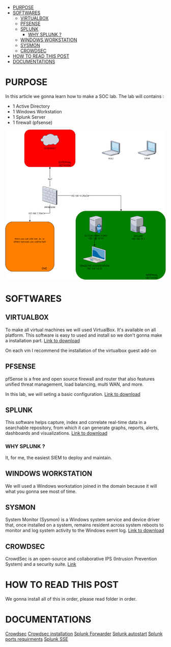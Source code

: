 - [PURPOSE](#purpose)
- [SOFTWARES](#softwares)
  - [VIRTUALBOX](#virtualbox)
  - [PFSENSE](#pfsense)
  - [SPLUNK](#splunk)
    - [WHY SPLUNK ?](#why-splunk-)
  - [WINDOWS WORKSTATION](#windows-workstation)
  - [SYSMON](#sysmon)
  - [CROWDSEC](#crowdsec)
- [HOW TO READ THIS POST](#how-to-read-this-post)
- [DOCUMENTATIONS](#documentations)

# PURPOSE
In this article we gonna learn how to make a SOC lab.
The lab will contains : 
* 1 Active Directory
* 1 Windows Workstation
* 1 Splunk Server
* 1 firewall (pfsense)

![lab](Images/lab.png)

# SOFTWARES
## VIRTUALBOX
To make all virtual machines we will used VirtualBox. It's available on all platform.
This software is easy to used and install so we don't gonna make a installation part.
[Link to download](https://www.virtualbox.org/wiki/Downloads)

On each vm I recommend the installation of the virtualbox guest add-on

## PFSENSE
pfSense is a free and open source firewall and router that also features unified threat management, load balancing, multi WAN, and more.

In this lab, we will seting a basic configuration.
[Link to download](https://www.pfsense.org/download/)

## SPLUNK
This software helps capture, index and correlate real-time data in a searchable repository, from which it can generate graphs, reports, alerts, dashboards and visualizations.
[Link to download](https://www.splunk.com/en_us/download/splunk-enterprise.html)

### WHY SPLUNK ?
It, for me, the easiest SIEM to deploy and maintain.

## WINDOWS WORKSTATION
We will used a Windows workstation joined in the domain because it will what you gonna see most of time.

## SYSMON
System Monitor (Sysmon) is a Windows system service and device driver that, once installed on a system, remains resident across system reboots to monitor and log system activity to the Windows event log.
[Link to download](https://learn.microsoft.com/fr-fr/sysinternals/downloads/sysmon)

## CROWDSEC
CrowdSec is an open-source and collaborative IPS (Intrusion Prevention System) and a security suite.
[Link](https://www.crowdsec.net)

# HOW TO READ THIS POST
We gonna install all of this in order, please read folder in order.

# DOCUMENTATIONS
[Crowdsec](https://docs.crowdsec.net/docs/intro)
[Crowdsec installation](https://doc.crowdsec.net/docs/getting_started/install_crowdsec/)
[Splunk Forwarder](https://docs.splunk.com/Documentation/Forwarder/7.2.4/Forwarder/InstallaWindowsuniversalforwarderfromaninstaller)
[Splunk autostart](https://docs.splunk.com/Documentation/Splunk/7.3.0/Admin/RunSplunkassystemdservice#Configure_systemd_using_enable_boot-start)
[Splunk ports requirments](https://community.splunk.com/t5/Deployment-Architecture/What-are-all-the-ports-to-be-opened-for-Splunk/m-p/415773)
[Splunk SSE](https://docs.splunksecurityessentials.com/content-detail/basic_brute_force/)